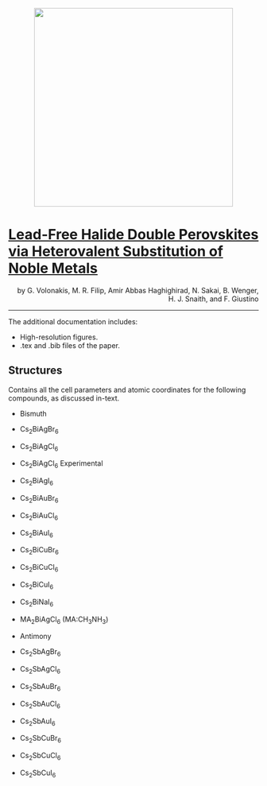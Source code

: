 <p align="center">
  <img src="http://giustino.materials.ox.ac.uk/group-uploads/Main/jpcl.gv.png" width="400" />
</p>

# [Lead-Free Halide Double Perovskites via Heterovalent Substitution of Noble Metals](http://pubsdc3.acs.org/doi/abs/10.1021/acs.jpclett.6b00376)
<p align="right">
by G. Volonakis, M. R. Filip, Amir Abbas Haghighirad, N. Sakai, B. Wenger, H. J. Snaith, and F. Giustino
</p>

---

The additional documentation includes:

+ High-resolution figures.
+ .tex and .bib files of the paper.

## Structures
Contains all the cell parameters and atomic coordinates for the following compounds, as discussed in-text.

+ Bismuth
 + Cs<sub>2</sub>BiAgBr<sub>6</sub>
 + Cs<sub>2</sub>BiAgCl<sub>6</sub>
 + Cs<sub>2</sub>BiAgCl<sub>6</sub> Experimental
 + Cs<sub>2</sub>BiAgI<sub>6</sub>
 + Cs<sub>2</sub>BiAuBr<sub>6</sub>
 + Cs<sub>2</sub>BiAuCl<sub>6</sub>
 + Cs<sub>2</sub>BiAuI<sub>6</sub>
 + Cs<sub>2</sub>BiCuBr<sub>6</sub>
 + Cs<sub>2</sub>BiCuCl<sub>6</sub>
 + Cs<sub>2</sub>BiCuI<sub>6</sub>
 + Cs<sub>2</sub>BiNaI<sub>6</sub>
 + MA<sub>2</sub>BiAgCl<sub>6</sub> (MA:CH<sub>3</sub>NH<sub>3</sub>)

+ Antimony
 + Cs<sub>2</sub>SbAgBr<sub>6</sub>
 + Cs<sub>2</sub>SbAgCl<sub>6</sub>
 + Cs<sub>2</sub>SbAuBr<sub>6</sub>
 + Cs<sub>2</sub>SbAuCl<sub>6</sub>
 + Cs<sub>2</sub>SbAuI<sub>6</sub>
 + Cs<sub>2</sub>SbCuBr<sub>6</sub>
 + Cs<sub>2</sub>SbCuCl<sub>6</sub>
 + Cs<sub>2</sub>SbCuI<sub>6</sub>
